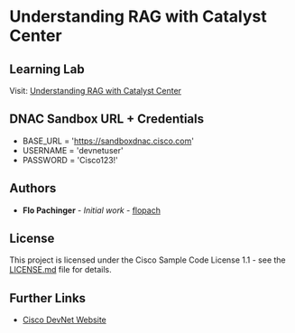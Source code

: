 # Understanding RAG with Catalyst Center

## Learning Lab

Visit: [Understanding RAG with Catalyst Center](https://developer.cisco.com)

## DNAC Sandbox URL + Credentials

* BASE_URL = 'https://sandboxdnac.cisco.com'
* USERNAME = 'devnetuser'
* PASSWORD = 'Cisco123!'

## Authors

* **Flo Pachinger** - *Initial work* - [flopach](https://github.com/flopach)

## License

This project is licensed under the Cisco Sample Code License 1.1 - see the [LICENSE.md](LICENSE.md) file for details.

## Further Links

* [Cisco DevNet Website](https://developer.cisco.com)